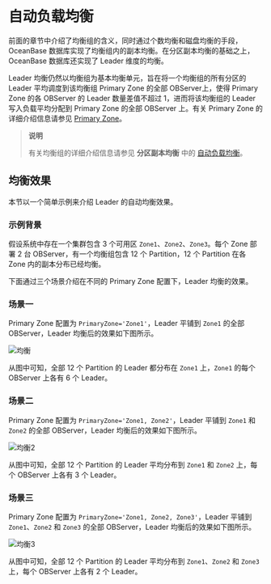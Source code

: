 # 自动负载均衡

前面的章节中介绍了均衡组的含义，同时通过个数均衡和磁盘均衡的手段，OceanBase 数据库实现了均衡组内的副本均衡。在分区副本均衡的基础之上，OceanBase 数据库还实现了 Leader 维度的均衡。

Leader 均衡仍然以均衡组为基本均衡单元，旨在将一个均衡组的所有分区的 Leader 平均调度到该均衡组 Primary Zone 的全部 OBServer上，使得 Primary Zone 的各 OBServer 的 Leader 数量差值不超过 1，进而将该均衡组的 Leader 写入负载平均分配到 Primary Zone 的全部 OBServer 上。有关 Primary Zone 的详细介绍信息请参见 [Primary Zone](../../../../../100.users-guide/800.distributed-storage-management/500.load-balancing/300.manually-manage-load-balancing/300.configure-load-balancing-through-primary-zone.md)。


>**说明**
>
>有关均衡组的详细介绍信息请参见 **分区副本均衡** 中的 [自动负载均衡](../../../../../100.users-guide/800.distributed-storage-management/500.load-balancing/200.manage-automatic-load-balancing.md)。

## 均衡效果

本节以一个简单示例来介绍 Leader 的自动均衡效果。

### 示例背景

假设系统中存在一个集群包含 3 个可用区 `Zone1`、`Zone2`、`Zone3`。每个 Zone 部署 2 台 OBServer，有一个均衡组包含 12 个 Partition，12 个 Partition 在各 Zone 内的副本分布已经均衡。

下面通过三个场景介绍在不同的 Primary Zone 配置下，Leader 均衡的效果。

### 场景一

Primary Zone 配置为 `PrimaryZone='Zone1'`，Leader 平铺到 `Zone1` 的全部 OBServer，Leader 均衡后的效果如下图所示。

![均衡](https://help-static-aliyun-doc.aliyuncs.com/assets/img/zh-CN/7363623461/p351389.jpg)

从图中可知，全部 12 个 Partition 的 Leader 都分布在 `Zone1` 上，`Zone1` 的每个 OBServer 上各有 6 个 Leader。

### 场景二

Primary Zone 配置为 `PrimaryZone='Zone1, Zone2'`，Leader 平铺到 `Zone1` 和 `Zone2` 的全部 OBServer，Leader 均衡后的效果如下图所示。

![均衡2](https://help-static-aliyun-doc.aliyuncs.com/assets/img/zh-CN/7363623461/p351390.jpg)

从图中可知，全部 12 个 Partition 的 Leader 平均分布到 `Zone1` 和 `Zone2` 上，每个 OBServer 上各有 3 个 Leader。

### 场景三

Primary Zone 配置为 `PrimaryZone='Zone1, Zone2, Zone3'`，Leader 平铺到 `Zone1`、`Zone2` 和 `Zone3` 的全部 OBServer，Leader 均衡后的效果如下图所示。

![均衡3](https://help-static-aliyun-doc.aliyuncs.com/assets/img/zh-CN/7363623461/p351391.jpg)

从图中可知，全部 12 个 Partition 的 Leader 平均分布到 `Zone1`、`Zone2` 和 `Zone3`上，每个 OBServer 上各有 2 个 Leader。
